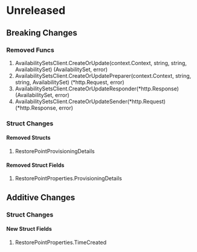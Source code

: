 # Unreleased

## Breaking Changes

### Removed Funcs

1. AvailabilitySetsClient.CreateOrUpdate(context.Context, string, string, AvailabilitySet) (AvailabilitySet, error)
1. AvailabilitySetsClient.CreateOrUpdatePreparer(context.Context, string, string, AvailabilitySet) (*http.Request, error)
1. AvailabilitySetsClient.CreateOrUpdateResponder(*http.Response) (AvailabilitySet, error)
1. AvailabilitySetsClient.CreateOrUpdateSender(*http.Request) (*http.Response, error)

### Struct Changes

#### Removed Structs

1. RestorePointProvisioningDetails

#### Removed Struct Fields

1. RestorePointProperties.ProvisioningDetails

## Additive Changes

### Struct Changes

#### New Struct Fields

1. RestorePointProperties.TimeCreated
